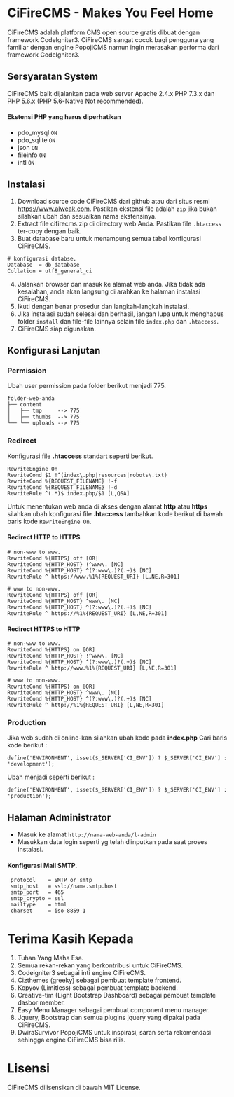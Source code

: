 # CiFireCMS - Makes You Feel Home
CiFireCMS adalah platform CMS open source gratis dibuat dengan framework CodeIgniter3. CiFireCMS sangat cocok bagi pengguna yang familiar dengan engine PopojiCMS namun ingin merasakan performa dari framework CodeIgniter3.

## Sersyaratan System
CiFireCMS baik dijalankan pada web server Apache 2.4.x PHP 7.3.x dan PHP 5.6.x (PHP 5.6-Native Not recommended).

#### Ekstensi PHP yang harus diperhatikan
* pdo_mysql  ``ON``
* pdo_sqlite ``ON``
* json       ``ON``
* fileinfo   ``ON``
* intl       ``ON``

## Instalasi
1. Download source code CiFireCMS dari github atau dari situs resmi https://www.alweak.com. Pastikan ekstensi file adalah ``zip`` jika bukan silahkan ubah dan sesuaikan nama ekstensinya.
2. Extract file cifirecms.zip di directory web Anda. Pastikan file ``.htaccess`` ter-copy dengan baik.
3. Buat database baru untuk menampung semua tabel konfigurasi CiFireCMS.
```
# konfigurasi databse.
Database  = db_database
Collation = utf8_general_ci
```
4. Jalankan browser dan masuk ke alamat web anda. Jika tidak ada kesalahan, anda akan langsung di arahkan ke halaman instalasi CiFireCMS.
5. Ikuti dengan benar prosedur dan langkah-langkah instalasi.
6. Jika instalasi sudah selesai dan berhasil, jangan lupa untuk menghapus folder ``install`` dan file-file lainnya selain file ``index.php`` dan ``.htaccess``.
7. CiFireCMS siap digunakan.


## Konfigurasi Lanjutan

### Permission
Ubah user permission pada folder berikut menjadi 775.
```
folder-web-anda
├── content
│   ├── tmp     --> 775
│   ├── thumbs  --> 775
└── └── uploads --> 775
```

### Redirect
Konfigurasi file **.htaccess** standart seperti berikut.
```
RewriteEngine On
RewriteCond $1 !^(index\.php|resources|robots\.txt)
RewriteCond %{REQUEST_FILENAME} !-f
RewriteCond %{REQUEST_FILENAME} !-d
RewriteRule ^(.*)$ index.php/$1 [L,QSA]
```

Untuk menentukan web anda di akses dengan alamat **http** atau **https** silahkan ubah konfigurasi file **.htaccess** tambahkan kode berikut di bawah baris kode ``RewriteEngine On``.

#### Redirect HTTP to HTTPS

```
# non-www to www.
RewriteCond %{HTTPS} off [OR]
RewriteCond %{HTTP_HOST} !^www\. [NC]
RewriteCond %{HTTP_HOST} ^(?:www\.)?(.+)$ [NC]
RewriteRule ^ https://www.%1%{REQUEST_URI} [L,NE,R=301]

# www to non-www.
RewriteCond %{HTTPS} off [OR]
RewriteCond %{HTTP_HOST} ^www\. [NC]
RewriteCond %{HTTP_HOST} ^(?:www\.)?(.+)$ [NC]
RewriteRule ^ https://%1%{REQUEST_URI} [L,NE,R=301]
```

#### Redirect HTTPS to HTTP
```
# non-www to www.
RewriteCond %{HTTPS} on [OR]
RewriteCond %{HTTP_HOST} !^www\. [NC]
RewriteCond %{HTTP_HOST} ^(?:www\.)?(.+)$ [NC]
RewriteRule ^ http://www.%1%{REQUEST_URI} [L,NE,R=301]

# www to non-www.
RewriteCond %{HTTPS} on [OR]
RewriteCond %{HTTP_HOST} ^www\. [NC]
RewriteCond %{HTTP_HOST} ^(?:www\.)?(.+)$ [NC]
RewriteRule ^ http://%1%{REQUEST_URI} [L,NE,R=301]
```

### Production
Jika web sudah di online-kan silahkan ubah kode pada **index.php**
Cari baris kode berikut :
```
define('ENVIRONMENT', isset($_SERVER['CI_ENV']) ? $_SERVER['CI_ENV'] : 'development');
```
Ubah menjadi seperti berikut :
```
define('ENVIRONMENT', isset($_SERVER['CI_ENV']) ? $_SERVER['CI_ENV'] : 'production');
```

## Halaman Administrator

* Masuk ke alamat ``http://nama-web-anda/l-admin``
* Masukkan data login seperti yg telah diinputkan pada saat proses instalasi.

#### Konfigurasi Mail SMTP.
```
 protocol    = SMTP or smtp
 smtp_host   = ssl://nama.smtp.host
 smtp_port   = 465
 smtp_crypto = ssl
 mailtype    = html
 charset     = iso-8859-1
```

# Terima Kasih Kepada
1. Tuhan Yang Maha Esa.
2. Semua rekan-rekan yang berkontribusi untuk CiFireCMS.
3. Codeigniter3 sebagai inti engine CiFireCMS.
4. Cizthemes (greeky) sebagai pembuat template frontend.
5. Kopyov (Limitless) sebagai pembuat template backend.
5. Creative-tim (Light Bootstrap Dashboard) sebagai pembuat template dasbor member.
6. Easy Menu Manager sebagai pembuat component menu manager.
7. Jquery, Bootstrap dan semua plugins jquery yang dipakai pada CiFireCMS.
8. DwiraSurvivor PopojiCMS untuk inspirasi, saran serta rekomendasi sehingga engine CiFireCMS bisa rilis.


# Lisensi

CiFireCMS dilisensikan di bawah MIT License.
